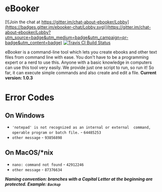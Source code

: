 # eBooker

[![Join the chat at https://gitter.im/chat-about-ebooker/Lobby](https://badges.gitter.im/ebooker-chat/Lobby.svg)](https://gitter.im/chat-about-ebooker/Lobby?utm_source=badge&utm_medium=badge&utm_campaign=pr-badge&utm_content=badge)
[![Travis CI Build Status](https://travis-ci.org/arch-master/eBooker.svg?branch=development)](https://travis-ci.org/arch-master/eBooker)

eBooker is a command-line tool which lets you create ebooks and other text files from command line with ease. You don't have to be a programming expert or a nerd to use this. Anyone with a basic knowledge in computers can use this tool very easily. We provide just one script to run, so run it! So far, it can execute simple commands and also create and edit a file.
**Current version: 1.0.3**

# Error Codes

## On Windows

* `'notepad' is not recognized as an internal or external  command, operable program or batch file.` - `64485253`
* `other message` - `93856898`

## On MacOS/\*nix

* `nano: command not found` - `42912246`
* `other message` - `87376634`

***Naming convention: branches with a Capital Letter at the beginning are protected. Example: `Backup`***
